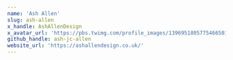 ```yaml
---
name: 'Ash Allen'
slug: ash-allen
x_handle: AshAllenDesign
x_avatar_url: 'https://pbs.twimg.com/profile_images/1396951805775466501/FSQQmSCQ_200x200.jpg'
github_handle: ash-jc-allen
website_url: 'https://ashallendesign.co.uk/'
---
```


